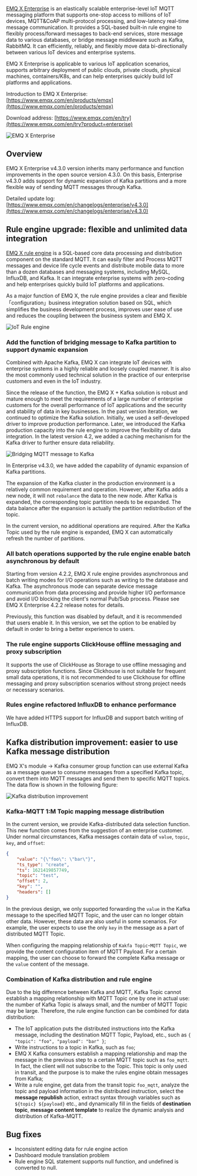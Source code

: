 [EMQ X Enterprise](https://www.emqx.com/en/products/emqx) is an elastically scalable enterprise-level IoT MQTT messaging platform that supports one-stop access to millions of IoT devices, MQTT&CoAP multi-protocol processing, and low-latency real-time message communication. It provides a SQL-based built-in rule engine to flexibly process/forward messages to back-end services, store message data to various databases, or bridge message middleware such as Kafka, RabbitMQ. It can efficiently, reliably, and flexibly move data bi-directionally between various IoT devices and enterprise systems.

EMQ X Enterprise is applicable to various IoT application scenarios, supports arbitrary deployment of public clouds, private clouds, physical machines, containers/K8s, and can help enterprises quickly build IoT platforms and applications.


Introduction to EMQ X Enterprise: [https://www.emqx.com/en/products/emqx](https://www.emqx.com/en/products/emqx)

Download address: [https://www.emqx.com/en/try](https://www.emqx.com/en/try?product=enterprise)


![EMQ X Enterprise](https://static.emqx.net/images/4b87d5ae6dc17bb84f6414e4d8fc504c.png)


## Overview

EMQ X Enterprise v4.3.0 version inherits many performance and function improvements in the open source version 4.3.0. On this basis, Enterprise v4.3.0 adds support for dynamic expansion of Kafka partitions and a more flexible way of sending MQTT messages through Kafka.

Detailed update log: [https://www.emqx.com/en/changelogs/enterprise/v4.3.0](https://www.emqx.com/en/changelogs/enterprise/v4.3.0)


## Rule engine upgrade: flexible and unlimited data integration

[EMQ X rule engine](https://docs.emqx.io/en/enterprise/v4.3/rule/rule-engine.html) is a SQL-based core data processing and distribution component on the standard MQTT. It can easily filter and Process MQTT messages and device life cycle events and distribute mobile data to more than a dozen databases and messaging systems, including MySQL, InfluxDB, and Kafka. It can integrate enterprise systems with zero-coding and help enterprises quickly build IoT platforms and applications.

As a major function of EMQ X, the rule engine provides a clear and flexible 「configuration」business integration solution based on SQL, which simplifies the business development process, improves user ease of use and reduces the coupling between the business system and EMQ X.

![IoT Rule engine](https://static.emqx.net/images/40b090be34291c0d202613e2598ff767.png)

### Add the function of bridging message to Kafka partition to support dynamic expansion

Combined with Apache Kafka, EMQ X can integrate IoT devices with enterprise systems in a highly reliable and loosely coupled manner. It is also the most commonly used technical solution in the practice of our enterprise customers and even in the IoT industry.

Since the release of the function, the EMQ X + Kafka solution is robust and mature enough to meet the requirements of a large number of enterprise customers for the overall performance of IoT applications and the security and stability of data in key businesses. In the past version iteration, we continued to optimize the Kafka solution. Initially, we used a self-developed driver to improve production performance. Later, we introduced the Kafka production capacity into the rule engine to improve the flexibility of data integration. In the latest version 4.2, we added a caching mechanism for the Kafka driver to further ensure data reliability.

![Bridging MQTT message to Kafka](https://static.emqx.net/images/12d0fb25e06f518e620cf718b094b85c.png)

In Enterprise v4.3.0, we have added the capability of dynamic expansion of Kafka partitions.

The expansion of the Kafka cluster in the production environment is a relatively common requirement and operation. However, after Kafka adds a new node, it will not `rebalance` the data to the new node. After Kafka is expanded, the corresponding topic partition needs to be expanded. The data balance after the expansion is actually the partition redistribution of the topic.

In the current version, no additional operations are required. After the Kafka Topic used by the rule engine is expanded, EMQ X can automatically refresh the number of partitions. 

### All batch operations supported by the rule engine enable batch asynchronous by default

Starting from version 4.2.2, EMQ X rule engine provides asynchronous and batch writing modes for I/O operations such as writing to the database and Kafka. The asynchronous mode can separate device message communication from data processing and provide higher I/O performance and avoid I/O blocking the client's normal Pub/Sub process. Please see EMQ X Enterprise 4.2.2 release notes for details.

Previously, this function was disabled by default, and it is recommended that users enable it. In this version, we set the option to be enabled by default in order to bring a better experience to users.

### The rule engine supports ClickHouse offline messaging and proxy subscription

It supports the use of ClickHouse as Storage to use offline messaging and proxy subscription functions. Since Clickhouse is not suitable for frequent small data operations, it is not recommended to use Clickhouse for offline messaging and proxy subscription scenarios without strong project needs or necessary scenarios.

### Rules engine refactored InfluxDB to enhance performance

We have added HTTPS support for InfluxDB and support batch writing of InfluxDB.


## Kafka distribution improvement: easier to use Kafka message distribution

EMQ X's module -> Kafka consumer group function can use external Kafka as a message queue to consume messages from a specified Kafka topic, convert them into MQTT messages and send them to specific MQTT topics. The data flow is shown in the following figure:

![Kafka distribution improvement](https://static.emqx.net/images/9fe7501172ea1e95ec7052c733c1c8ec.png)

### Kafka-MQTT 1:M Topic mapping message distribution

In the current version, we provide Kafka-distributed data selection function. This new function comes from the suggestion of an enterprise customer. Under normal circumstances, Kafka messages contain data of `value`, `topic`, `key`, and `offset`:

```json
{
    "value": "{\"foo\": \"bar\"}",
    "ts_type": "create",
    "ts": 1621419857749,
    "topic": "test",
    "offset": 2,
    "key": "",
    "headers": []
}
```

In the previous design, we only supported forwarding the `value` in the Kafka message to the specified MQTT Topic, and the user can no longer obtain other data. However, these data are also useful in some scenarios. For example, the user expects to use the only `key`  in the message as a part of distributed MQTT Topic.

When configuring the mapping relationship of `Kakfa Topic`-`MQTT Topic`, we provide the content configuration item of MQTT Payload. For a certain mapping, the user can choose to forward the complete Kafka message or the `value` content of the message.

### Combination of Kafka distribution and rule engine

Due to the big difference between Kafka and MQTT, Kafka Topic cannot establish a mapping relationship with MQTT Topic one by one in actual use: the number of Kafka Topic is always small, and the number of MQTT Topic may be large. Therefore, the rule engine function can be combined for data distribution:

- The IoT application puts the distributed instructions into the Kafka message, including the destination MQTT Topic, Payload, etc., such as `{ "topic": "foo", "payload": "bar" }`;
- Write instructions to a topic in Kafka, such as `foo`;
- EMQ X Kafka consumers establish a mapping relationship and map the message in the previous step to a certain MQTT topic such as `foo_mqtt`. In fact, the client will not subscribe to the Topic. This topic is only used in transit, and the purpose is to make the rules engine obtain messages from Kafka;
- Write a rule engine, get data from the transit topic `foo_mqtt`, analyze the topic and payload information in the distributed instruction, select the **message republish** action, extract syntax through variables such as `${topic} ${payload}` etc., and dynamically fill in the fields of **destination topic**, **message content template** to realize the dynamic analysis and distribution of Kafka-MQTT.



## Bug fixes

- Inconsistent editing data for rule engine action
- Dashboard module translation problem
- Rule engine SQL statement supports null function, and undefined is converted to null.
